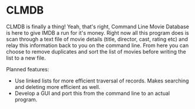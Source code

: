 CLMDB
=======

CLMDB is finally a thing! Yeah, that's right, Command Line Movie Database is here to give IMDB a run for it's money. 
Right now all this program does is scan through a text file of movie details (title, director, cast, rating etc) and relay
this information back to you on the command line. From here you can choose to remove duplicates and sort the list of movies
before writing the list to a new file. 

Planned features:

*   Use linked lists for more efficient traversal of records. Makes searching and deleting more efficient as well.
*   Develop a GUI and port this from the command line to an actual program.
